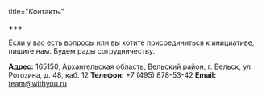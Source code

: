 title="Контакты"  

+++

Если у вас есть вопросы или вы хотите присоединиться к инициативе, пишите нам. Будем рады сотрудничеству.


**Адрес:** 165150, Архангельская область, Вельский район, г. Вельск, ул. Рогозина, д. 48, каб. 12
**Телефон:** +7 (495) 878-53-42
**Email:** team@withyou.ru 
